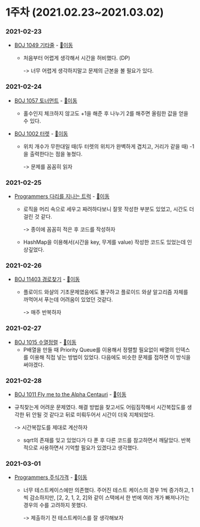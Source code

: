 # 1주차 (2021.02.23~2021.03.02)

### 2021-02-23

- [BOJ 1049 기타줄](https://www.acmicpc.net/problem/1049) - [📄이동](https://github.com/LeeA0/AlgoAlgo/blob/main/BOJ/Math/1049_기타줄/AY_1049_기타줄.java)

  - 처음부터 어렵게 생각해서 시간을 허비했다. (DP)

    -> 너무 어렵게 생각하지말고 문제의 근본을 볼 필요가 있다.

### 2021-02-24

- [BOJ 1057 토너먼트](https://www.acmicpc.net/problem/1057) - [📄이동](https://github.com/LeeA0/AlgoAlgo/blob/main/BOJ/Math/1057_토너먼트/AY_1057_토너먼트.java)

  - 홀수인지 체크하지 않고도 +1을 해준 후 나누기 2를 해주면 올림한 값을 얻을 수 있다.

- [BOJ 1002 터렛](https://www.acmicpc.net/problem/1002) - [📄이동](https://github.com/LeeA0/AlgoAlgo/blob/main/BOJ/Math/1002_터렛/AY_1002_터렛.java)

  - 위치 개수가 무한대일 때(두 터렛의 위치가 완벽하게 겹치고, 거리가 같을 때) -1을 출력한다는 점을 놓쳤다.

    -> 문제를 꼼꼼히 읽자

### 2021-02-25

- [Programmers 다리를 지나는 트럭](https://programmers.co.kr/learn/courses/30/lessons/42583) - [📄이동](https://github.com/LeeA0/AlgoAlgo/blob/main/Programmers/Stack&Queue/다리를지나는트럭/AY_다리를지나는트럭.java)

  - 로직을 머리 속으로 세우고 짜려하다보니 잘못 작성한 부분도 있었고, 시간도 더 걸린 것 같다.

    -> 종이에 꼼꼼히 적은 후 코드를 작성하자

  - HashMap을 이용해서(시간을 key, 무게를 value) 작성한 코드도 있었는데 인상깊었다.

### 2021-02-26

- [BOJ 11403 경로찾기](https://www.acmicpc.net/problem/11403) - [📄이동](https://github.com/LeeA0/AlgoAlgo/blob/main/BOJ/Floyd-Warshall/11403_경로찾기/AY_11403_경로찾기.java)

  - 플로이드 와샬의 기초문제였음에도 불구하고 플로이드 와샬 알고리즘 자체를 까먹어서 푸는데 어려움이 있었던 것같다.

    -> 매주 반복하자

### 2021-02-27

- [BOJ 1015 수열정렬](https://www.acmicpc.net/problem/1015) - [📄이동](https://github.com/LeeA0/AlgoAlgo/blob/main/BOJ/Sort/1015_수열정렬/AY_1015_수열정렬.java)
  - P배열을 만들 때 Priority Queue를 이용해서 정렬할 필요없이 배열의 인덱스를 이용해 직접 넣는 방법이 있었다. 다음에도 비슷한 문제를 접하면 이 방식을 써야겠다.

### 2021-02-28

- [BOJ 1011 Fly me to the Alpha Centauri](https://www.acmicpc.net/problem/1011) - [📄이동](https://github.com/LeeA0/AlgoAlgo/blob/main/BOJ/Math/1011_FlymetotheAlphaCentauri/AY_1011_FlymetotheAlphaCentauri.java)
  
- 규칙찾는게 어려운 문제였다. 해결 방법을 찾고서도 어림짐작해서 시간복잡도를 생각한 뒤 안될 것 같다고 뒤로 미뤄두어서 시간이 더욱 지체되었다. 
  
  -> 시간복잡도를 제대로 계산하자
  
  - sqrt의 존재를 잊고 있었다가 다 푼 후 다른 코드를 참고하면서 깨달았다. 반복적으로 사용하면서 기억할 필요가 있겠다고 생각했다.

### 2021-03-01

- [Programmers 주식가격](https://programmers.co.kr/learn/courses/30/lessons/42584) - [📄이동](https://github.com/LeeA0/AlgoAlgo/blob/main/Programmers/Stack&Queue/주식가격/AY_주식가격.java)

  - 너무 테스트케이스에만 의존했다. 주어진 테스트 케이스의 경우 1씩 증가하고, 1씩 감소하지만, [2, 2, 1, 2, 2]와 같이 스택에서 한 번에 여러 개가 빠져나가는 경우의 수를 고려하지 못했다.

    -> 제출하기 전 테스트케이스를 잘 생각해보자